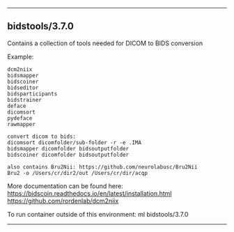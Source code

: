 
----------------------------------
## bidstools/3.7.0 ##
Contains a collection of tools needed for DICOM to BIDS conversion

Example:
```
dcm2niix
bidsmapper
bidscoiner
bidseditor
bidsparticipants
bidstrainer
deface
dicomsort
pydeface
rawmapper

convert dicom to bids:
dicomsort dicomfolder/sub-folder -r -e .IMA
bidsmapper dicomfolder bidsoutputfolder
bidscoiner dicomfolder bidsoutputfolder

also contains Bru2Nii: https://github.com/neurolabusc/Bru2Nii
Bru2 -o /Users/cr/dir2/out /Users/cr/dir/acqp
```

More documentation can be found here:
https://bidscoin.readthedocs.io/en/latest/installation.html
https://github.com/rordenlab/dcm2niix


To run container outside of this environment: ml bidstools/3.7.0

----------------------------------
